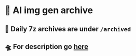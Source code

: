 # 🎉 AI img gen archive

## 🍹 Daily 7z archives are under `/archived`

## 🛸 For description go [here](https://github.com/AI-Image-Gen/generator)
